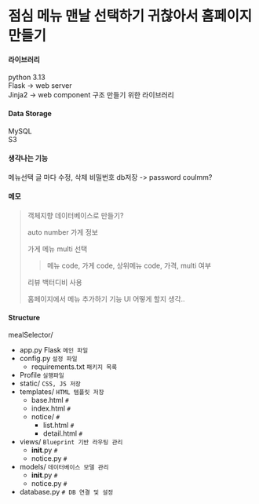 # 점심 메뉴 맨날 선택하기 귀찮아서 홈페이지 만들기


#### 라이브러리
python 3.13 <br>
Flask -> web server <br>
Jinja2 -> web component 구조 만들기 위한 라이브러리 <br>


#### Data Storage
MySQL <br>
S3 <br>


#### 생각나는 기능
메뉴선택 글 마다 수정, 삭제 비밀번호 db저장 -> password coulmm?


#### 메모
> 객체지향 데이터베이스로 만들기?
> 
> auto number 가게 정보
> 
> 가게 메뉴 multi 선택
> 
>> 메뉴 code, 가게 code, 상위메뉴 code, 가격, multi 여부
> 
> 리뷰 백터디비 사용
> 
> 홈페이지에서 메뉴 추가하기 기능 UI 어떻게 할지 생각..


#### Structure
mealSelector/
- app.py Flask `메인 파일`
- config.py `설정 파일`
  - requirements.txt `패키지 목록`
- Profile `실행파일`
- static/ `CSS, JS 저장`
- templates/ `HTML 템플릿 저장`
  - base.html `#`
  - index.html `#`
  - notice/ `#`
    - list.html `#`
    - detail.html `#`
- views/ `Blueprint 기반 라우팅 관리`
  - __init__.py `#`
  - notice.py `#`
- models/ `데이터베이스 모델 관리`
  - __init__.py `#`
  - notice.py `#`
- database.py `# DB 연결 및 설정`
